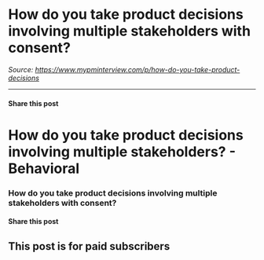 # How do you take product decisions involving multiple stakeholders with consent?

*Source: https://www.mypminterview.com/p/how-do-you-take-product-decisions*

---

#### Share this post

# How do you take product decisions involving multiple stakeholders? - Behavioral

### How do you take product decisions involving multiple stakeholders with consent?

#### Share this post

## This post is for paid subscribers


